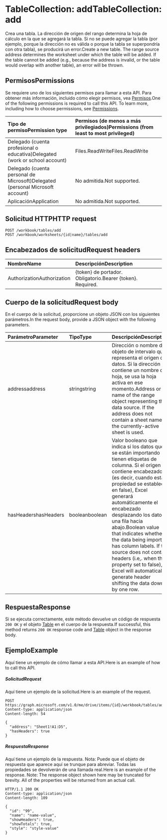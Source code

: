 # <a name="tablecollection-add"></a><span data-ttu-id="3405b-101">TableCollection: add</span><span class="sxs-lookup"><span data-stu-id="3405b-101">TableCollection: add</span></span>

<span data-ttu-id="3405b-p101">Crea una tabla. La dirección de origen del rango determina la hoja de cálculo en la que se agregará la tabla. Si no se puede agregar la tabla (por ejemplo, porque la dirección no es válida o porque la tabla se superpondría con otra tabla), se producirá un error.</span><span class="sxs-lookup"><span data-stu-id="3405b-p101">Create a new table. The range source address determines the worksheet under which the table will be added. If the table cannot be added (e.g., because the address is invalid, or the table would overlap with another table), an error will be thrown.</span></span>
## <a name="permissions"></a><span data-ttu-id="3405b-105">Permisos</span><span class="sxs-lookup"><span data-stu-id="3405b-105">Permissions</span></span>
<span data-ttu-id="3405b-p102">Se requiere uno de los siguientes permisos para llamar a esta API. Para obtener más información, incluido cómo elegir permisos, vea [Permisos](../../../concepts/permissions_reference.md).</span><span class="sxs-lookup"><span data-stu-id="3405b-p102">One of the following permissions is required to call this API. To learn more, including how to choose permissions, see [Permissions](../../../concepts/permissions_reference.md).</span></span>

|<span data-ttu-id="3405b-108">Tipo de permiso</span><span class="sxs-lookup"><span data-stu-id="3405b-108">Permission type</span></span>      | <span data-ttu-id="3405b-109">Permisos (de menos a más privilegiados)</span><span class="sxs-lookup"><span data-stu-id="3405b-109">Permissions (from least to most privileged)</span></span>              |
|:--------------------|:---------------------------------------------------------|
|<span data-ttu-id="3405b-110">Delegado (cuenta profesional o educativa)</span><span class="sxs-lookup"><span data-stu-id="3405b-110">Delegated (work or school account)</span></span> | <span data-ttu-id="3405b-111">Files.ReadWrite</span><span class="sxs-lookup"><span data-stu-id="3405b-111">Files.ReadWrite</span></span>    |
|<span data-ttu-id="3405b-112">Delegado (cuenta personal de Microsoft)</span><span class="sxs-lookup"><span data-stu-id="3405b-112">Delegated (personal Microsoft account)</span></span> | <span data-ttu-id="3405b-113">No admitida.</span><span class="sxs-lookup"><span data-stu-id="3405b-113">Not supported.</span></span>    |
|<span data-ttu-id="3405b-114">Aplicación</span><span class="sxs-lookup"><span data-stu-id="3405b-114">Application</span></span> | <span data-ttu-id="3405b-115">No admitida.</span><span class="sxs-lookup"><span data-stu-id="3405b-115">Not supported.</span></span> |

## <a name="http-request"></a><span data-ttu-id="3405b-116">Solicitud HTTP</span><span class="sxs-lookup"><span data-stu-id="3405b-116">HTTP request</span></span>
<!-- { "blockType": "ignored" } -->
```http
POST /workbook/tables/add
POST /workbook/worksheets/{id|name}/tables/add

```
## <a name="request-headers"></a><span data-ttu-id="3405b-117">Encabezados de solicitud</span><span class="sxs-lookup"><span data-stu-id="3405b-117">Request headers</span></span>
| <span data-ttu-id="3405b-118">Nombre</span><span class="sxs-lookup"><span data-stu-id="3405b-118">Name</span></span>       | <span data-ttu-id="3405b-119">Descripción</span><span class="sxs-lookup"><span data-stu-id="3405b-119">Description</span></span>|
|:---------------|:----------|
| <span data-ttu-id="3405b-120">Authorization</span><span class="sxs-lookup"><span data-stu-id="3405b-120">Authorization</span></span>  | <span data-ttu-id="3405b-p103">{token} de portador. Obligatorio.</span><span class="sxs-lookup"><span data-stu-id="3405b-p103">Bearer {token}. Required.</span></span> |

## <a name="request-body"></a><span data-ttu-id="3405b-123">Cuerpo de la solicitud</span><span class="sxs-lookup"><span data-stu-id="3405b-123">Request body</span></span>
<span data-ttu-id="3405b-124">En el cuerpo de la solicitud, proporcione un objeto JSON con los siguientes parámetros.</span><span class="sxs-lookup"><span data-stu-id="3405b-124">In the request body, provide a JSON object with the following parameters.</span></span>

| <span data-ttu-id="3405b-125">Parámetro</span><span class="sxs-lookup"><span data-stu-id="3405b-125">Parameter</span></span>    | <span data-ttu-id="3405b-126">Tipo</span><span class="sxs-lookup"><span data-stu-id="3405b-126">Type</span></span>   |<span data-ttu-id="3405b-127">Descripción</span><span class="sxs-lookup"><span data-stu-id="3405b-127">Description</span></span>|
|:---------------|:--------|:----------|
|<span data-ttu-id="3405b-128">address</span><span class="sxs-lookup"><span data-stu-id="3405b-128">address</span></span>|<span data-ttu-id="3405b-129">string</span><span class="sxs-lookup"><span data-stu-id="3405b-129">string</span></span>|<span data-ttu-id="3405b-p104">Dirección o nombre del objeto de intervalo que representa el origen de datos. Si la dirección no contiene un nombre de hoja, se usa la hoja activa en ese momento.</span><span class="sxs-lookup"><span data-stu-id="3405b-p104">Address or name of the range object representing the data source. If the address does not contain a sheet name, the currently-active sheet is used.</span></span>|
|<span data-ttu-id="3405b-132">hasHeaders</span><span class="sxs-lookup"><span data-stu-id="3405b-132">hasHeaders</span></span>|<span data-ttu-id="3405b-133">boolean</span><span class="sxs-lookup"><span data-stu-id="3405b-133">boolean</span></span>|<span data-ttu-id="3405b-p105">Valor booleano que indica si los datos que se están importando tienen etiquetas de columna. Si el origen no contiene encabezados (es decir, cuando esta propiedad se establece en false), Excel generará automáticamente el encabezado desplazando los datos una fila hacia abajo.</span><span class="sxs-lookup"><span data-stu-id="3405b-p105">Boolean value that indicates whether the data being imported has column labels. If the source does not contain headers (i.e,. when this property set to false), Excel will automatically generate header shifting the data down by one row.</span></span>|

## <a name="response"></a><span data-ttu-id="3405b-137">Respuesta</span><span class="sxs-lookup"><span data-stu-id="3405b-137">Response</span></span>

<span data-ttu-id="3405b-138">Si se ejecuta correctamente, este método devuelve un código de respuesta `200 OK` y el objeto [Table](../resources/table.md) en el cuerpo de la respuesta.</span><span class="sxs-lookup"><span data-stu-id="3405b-138">If successful, this method returns `200 OK` response code and [Table](../resources/table.md) object in the response body.</span></span>

## <a name="example"></a><span data-ttu-id="3405b-139">Ejemplo</span><span class="sxs-lookup"><span data-stu-id="3405b-139">Example</span></span>
<span data-ttu-id="3405b-140">Aquí tiene un ejemplo de cómo llamar a esta API.</span><span class="sxs-lookup"><span data-stu-id="3405b-140">Here is an example of how to call this API.</span></span>
##### <a name="request"></a><span data-ttu-id="3405b-141">Solicitud</span><span class="sxs-lookup"><span data-stu-id="3405b-141">Request</span></span>
<span data-ttu-id="3405b-142">Aquí tiene un ejemplo de la solicitud.</span><span class="sxs-lookup"><span data-stu-id="3405b-142">Here is an example of the request.</span></span>
<!-- {
  "blockType": "request",
  "name": "tablecollection_add"
}-->
```http
POST https://graph.microsoft.com/v1.0/me/drive/items/{id}/workbook/tables/add
Content-type: application/json
Content-length: 54

{
  "address": "Sheet1!A1:D5",
  "hasHeaders": true
}
```

##### <a name="response"></a><span data-ttu-id="3405b-143">Respuesta</span><span class="sxs-lookup"><span data-stu-id="3405b-143">Response</span></span>
<span data-ttu-id="3405b-p106">Aquí tiene un ejemplo de la respuesta. Nota: Puede que el objeto de respuesta que aparece aquí se trunque para abreviar. Todas las propiedades se devolverán de una llamada real.</span><span class="sxs-lookup"><span data-stu-id="3405b-p106">Here is an example of the response. Note: The response object shown here may be truncated for brevity. All of the properties will be returned from an actual call.</span></span>
<!-- {
  "blockType": "response",
  "truncated": true,
  "@odata.type": "microsoft.graph.table"
} -->
```http
HTTP/1.1 200 OK
Content-type: application/json
Content-length: 109

{
  "id": "99",
  "name": "name-value",
  "showHeaders": true,
  "showTotals": true,
  "style": "style-value"
}
```

<!-- uuid: 8fcb5dbc-d5aa-4681-8e31-b001d5168d79
2015-10-25 14:57:30 UTC -->
<!-- {
  "type": "#page.annotation",
  "description": "TableCollection: add",
  "keywords": "",
  "section": "documentation",
  "tocPath": ""
}-->
